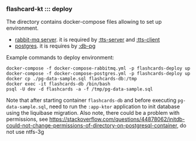 ### flashcard-kt ::: deploy

The directory contains docker-compose files allowing to set up environment.
- [rabbit-mq server](docker-compose-rabbitmq.yml). it is required by [:tts-server](../tts-server) and [:tts-client](../tts-client)
- [postgres](docker-compose-postgres.yml). it is requires by [:db-pg](../db-pg)

Example commands to deploy environment:
```
docker-compose -f docker-compose-rabbitmq.yml -p flashcards-deploy up
docker-compose -f docker-compose-postgres.yml -p flashcards-deploy up
docker cp ./pg-data-sample.sql flashcards-db:/tmp
docker exec -it flashcards-db /bin/bash
psql -U dev -d flashcards -a -f /tmp/pg-data-sample.sql
```
Note that after starting container `flashcards-db` and before executing `pg-data-sample.sql`, 
need to run the `:app-ktor` application to init database using the liquibase migration.
Also note, there could be a problem with permissions, see https://stackoverflow.com/questions/44878062/initdb-could-not-change-permissions-of-directory-on-postgresql-container,
do not use ntfs-3g
